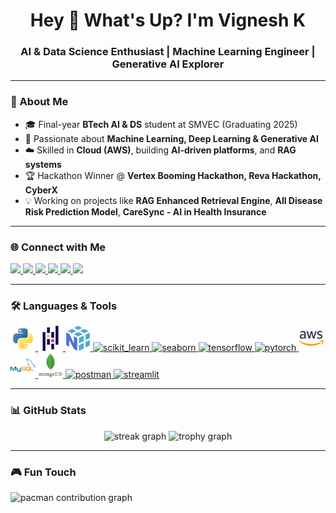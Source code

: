 <h1 align="center">Hey 👋 What's Up? I'm Vignesh K</h1>
<h3 align="center">AI & Data Science Enthusiast | Machine Learning Engineer | Generative AI Explorer</h3>

---

### 🚀 About Me  
- 🎓 Final-year **BTech AI & DS** student at SMVEC (Graduating 2025)  
- 🤖 Passionate about **Machine Learning, Deep Learning & Generative AI**  
- ☁️ Skilled in **Cloud (AWS)**, building **AI-driven platforms**, and **RAG systems**  
- 🏆 Hackathon Winner @ **Vertex Booming Hackathon, Reva Hackathon, CyberX**  
- 💡 Working on projects like **RAG Enhanced Retrieval Engine**, **All Disease Risk Prediction Model**, **CareSync - AI in Health Insurance**  

---

### 🌐 Connect with Me  
<p align="left">
  <a href="https://www.linkedin.com/in/vignesh-k-/" target="_blank">
    <img src="https://img.shields.io/badge/LinkedIn-%230077B5.svg?&style=for-the-badge&logo=linkedin&logoColor=white" />
  </a>
  <a href="https://github.com/VigneshKrish16" target="_blank">
    <img src="https://img.shields.io/badge/GitHub-%23181717.svg?&style=for-the-badge&logo=github&logoColor=white" />
  </a>
  <a href="https://medium.com/@vigneshkrish16" target="_blank">
    <img src="https://img.shields.io/badge/Medium-%23000000.svg?&style=for-the-badge&logo=medium&logoColor=white" />
  </a>
  <a href="mailto:vigneshkrishna1607@gmail.com" target="_blank">
    <img src="https://img.shields.io/badge/Gmail-%23D14836.svg?&style=for-the-badge&logo=gmail&logoColor=white" />
  </a>
  <a href="https://stackoverflow.com/users/18335030/vignesh-k" target="_blank">
    <img src="https://img.shields.io/badge/Stackoverflow-F58025?style=for-the-badge&logo=stackoverflow&logoColor=white" />
  </a>
  <a href="https://vignesh-portfolio.com" target="_blank">
    <img src="https://img.shields.io/badge/Portfolio-%23121011.svg?&style=for-the-badge&logo=vercel&logoColor=white" />
  </a>
</p>

---

### 🛠️ Languages & Tools  
<p align="left">
  <a href="https://www.python.org/" target="_blank"> <img src="https://raw.githubusercontent.com/devicons/devicon/master/icons/python/python-original.svg" alt="python" width="40" height="40"/> </a>
  <a href="https://pandas.pydata.org/" target="_blank"> <img src="https://raw.githubusercontent.com/devicons/devicon/master/icons/pandas/pandas-original.svg" alt="pandas" width="40" height="40"/> </a>
  <a href="https://numpy.org/" target="_blank"> <img src="https://raw.githubusercontent.com/devicons/devicon/master/icons/numpy/numpy-original.svg" alt="numpy" width="40" height="40"/> </a>
  <a href="https://scikit-learn.org/" target="_blank"> <img src="https://upload.wikimedia.org/wikipedia/commons/0/05/Scikit_learn_logo_small.svg" alt="scikit_learn" width="40" height="40"/> </a>
  <a href="https://seaborn.pydata.org/" target="_blank"> <img src="https://seaborn.pydata.org/_images/logo-mark-lightbg.svg" alt="seaborn" width="40" height="40"/> </a>
  <a href="https://www.tensorflow.org" target="_blank"> <img src="https://www.vectorlogo.zone/logos/tensorflow/tensorflow-icon.svg" alt="tensorflow" width="40" height="40"/> </a>
  <a href="https://pytorch.org/" target="_blank"> <img src="https://www.vectorlogo.zone/logos/pytorch/pytorch-icon.svg" alt="pytorch" width="40" height="40"/> </a>
  <a href="https://aws.amazon.com" target="_blank"> <img src="https://raw.githubusercontent.com/devicons/devicon/master/icons/amazonwebservices/amazonwebservices-original-wordmark.svg" alt="aws" width="40" height="40"/> </a>
  <a href="https://www.mysql.com/" target="_blank"> <img src="https://raw.githubusercontent.com/devicons/devicon/master/icons/mysql/mysql-original-wordmark.svg" alt="mysql" width="40" height="40"/> </a>
  <a href="https://www.mongodb.com/" target="_blank"> <img src="https://raw.githubusercontent.com/devicons/devicon/master/icons/mongodb/mongodb-original-wordmark.svg" alt="mongodb" width="40" height="40"/> </a>
  <a href="https://www.postman.com/" target="_blank"> <img src="https://www.vectorlogo.zone/logos/getpostman/getpostman-icon.svg" alt="postman" width="40" height="40"/> </a>
  <a href="https://streamlit.io/" target="_blank"> <img src="https://streamlit.io/images/brand/streamlit-mark-color.png" alt="streamlit" width="40" height="40"/> </a>
</p>

---

### 📊 GitHub Stats  
<div align="center">
  <img src="https://streak-stats.demolab.com?user=VigneshKrish16&locale=en&mode=daily&theme=dracula&hide_border=false&border_radius=5" height="150" alt="streak graph" />
  <img src="https://github-profile-trophy.vercel.app?username=VigneshKrish16&theme=dracula&column=3&row=1&margin-w=8&margin-h=8&no-bg=false&no-frame=false" height="150" alt="trophy graph" />
</div>

---

### 🎮 Fun Touch  
<picture>
  <source media="(prefers-color-scheme: dark)" srcset="https://raw.githubusercontent.com/VigneshKrish16/VigneshKrish16/output/pacman-contribution-graph-dark.svg">
  <source media="(prefers-color-scheme: light)" srcset="https://raw.githubusercontent.com/VigneshKrish16/VigneshKrish16/output/pacman-contribution-graph.svg">
  <img alt="pacman contribution graph" src="https://raw.githubusercontent.com/VigneshKrish16/VigneshKrish16/output/pacman-contribution-graph.svg">
</picture>
